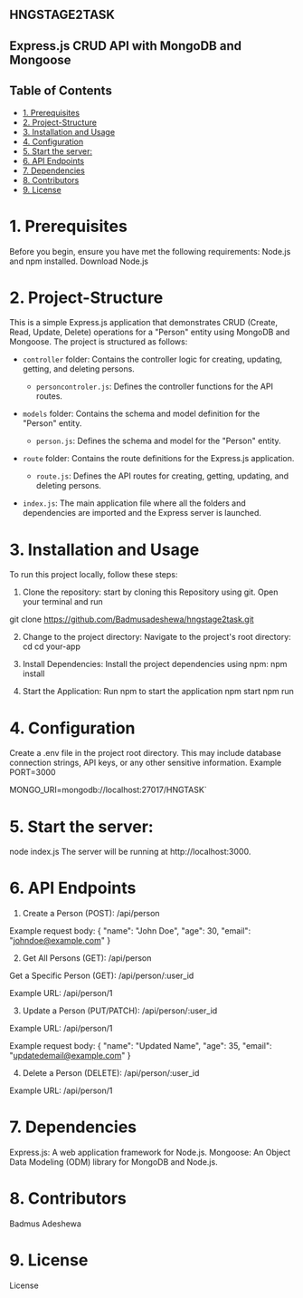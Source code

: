  ## HNGSTAGE2TASK

## Express.js CRUD API with MongoDB and Mongoose

## Table of Contents

- [1. Prerequisites](#1-prerequisites)
- [2. Project-Structure](#2-project-structure)
- [3. Installation and Usage](#3-installation-and-usage)
- [4. Configuration](#4-configuration)
- [5. Start the server:](#5-start-the-server)
- [6. API Endpoints](#6-api-endpoints)
- [7. Dependencies](#7-dependencies)
- [8. Contributors](#8-contributors)
- [9. License](#9-license)

# 1. Prerequisites
Before you begin, ensure you have met the following requirements:
Node.js and npm installed. Download Node.js

# 2. Project-Structure
This is a simple Express.js application that demonstrates CRUD (Create, Read, Update, Delete) operations for a "Person" entity using MongoDB and Mongoose. The project is structured as follows:

- `controller` folder: Contains the controller logic for creating, updating, getting, and deleting persons.
  - `personcontroler.js`: Defines the controller functions for the API routes.

- `models` folder: Contains the schema and model definition for the "Person" entity.
  - `person.js`: Defines the schema and model for the "Person" entity.

- `route` folder: Contains the route definitions for the Express.js application.
  - `route.js`: Defines the API routes for creating, getting, updating, and deleting persons.

- `index.js`: The main application file where all the folders and dependencies are imported and the Express server is launched.

# 3. Installation and Usage

To run this project locally, follow these steps:

1. Clone the repository: start by cloning this Repository using git. Open your terminal and run

git clone https://github.com/Badmusadeshewa/hngstage2task.git

2. Change to the project directory: Navigate to the project's root directory:
cd cd your-app

3. Install Dependencies: Install the project dependencies using npm:
npm install

4. Start the Application: Run npm to start the application
npm start
npm run
# 4. Configuration
Create a .env file in the project root directory. This may include database connection strings, API keys, or any other sensitive information.
 Example
PORT=3000

MONGO_URI=mongodb://localhost:27017/HNGTASK`

# 5. Start the server:
node index.js
The server will be running at http://localhost:3000.

# 6. API Endpoints
1. Create a Person (POST): /api/person

Example request body:
{
  "name": "John Doe",
  "age": 30,
  "email": "johndoe@example.com"
}

2. Get All Persons (GET): /api/person

Get a Specific Person (GET): /api/person/:user_id

Example URL: /api/person/1

3. Update a Person (PUT/PATCH): /api/person/:user_id

Example URL: /api/person/1

Example request body:
{
  "name": "Updated Name",
  "age": 35,
  "email": "updatedemail@example.com"
}

4. Delete a Person (DELETE): /api/person/:user_id

Example URL: /api/person/1

# 7. Dependencies

Express.js: A web application framework for Node.js.
Mongoose: An Object Data Modeling (ODM) library for MongoDB and Node.js.

# 8. Contributors
Badmus Adeshewa

# 9. License
License
